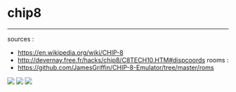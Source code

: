 # chip8
---
sources : 
* https://en.wikipedia.org/wiki/CHIP-8
* http://devernay.free.fr/hacks/chip8/C8TECH10.HTM#dispcoords
rooms :
* https://github.com/JamesGriffin/CHIP-8-Emulator/tree/master/roms

![](https://github.com/meemknight/photos/blob/master/chip1.png)
![](https://github.com/meemknight/photos/blob/master/chip2.png)
![](https://github.com/meemknight/photos/blob/master/chip3.png)